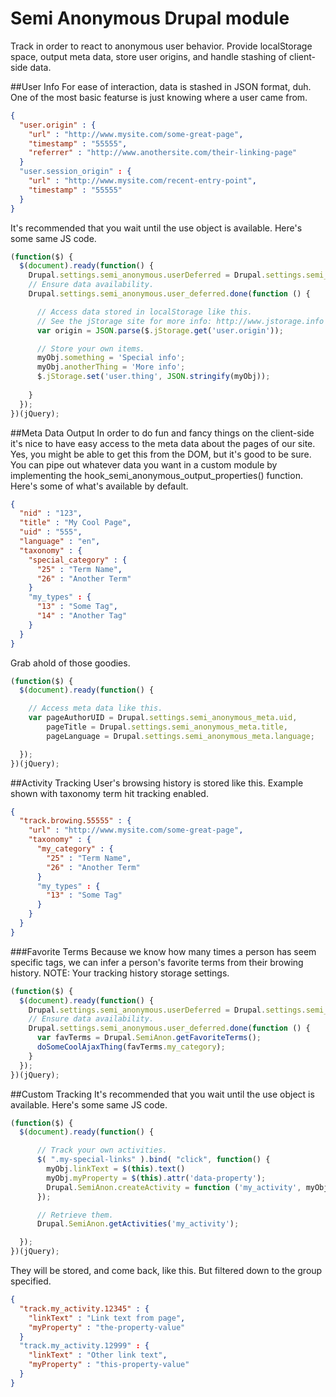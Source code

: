 Semi Anonymous Drupal module
==============

Track in order to react to anonymous user behavior.
Provide localStorage space, output meta data, store user origins, and handle stashing of client-side data.

##User Info
For ease of interaction, data is stashed in JSON format, duh. One of the most basic featurse is just
knowing where a user came from.
```json
{
  "user.origin" : {
    "url" : "http://www.mysite.com/some-great-page",
    "timestamp" : "55555",
    "referrer" : "http://www.anothersite.com/their-linking-page"
  }
  "user.session_origin" : {
    "url" : "http://www.mysite.com/recent-entry-point",
    "timestamp" : "55555"
  }
}
```

It's recommended that you wait until the use object is available. Here's some same JS code.
```javascript
(function($) {
  $(document).ready(function() {
    Drupal.settings.semi_anonymous.userDeferred = Drupal.settings.semi_anonymous.userDeferred || $.Deferred();
    // Ensure data availability.
    Drupal.settings.semi_anonymous.user_deferred.done(function () {

      // Access data stored in localStorage like this.
      // See the jStorage site for more info: http://www.jstorage.info
      var origin = JSON.parse($.jStorage.get('user.origin'));

      // Store your own items.
      myObj.something = 'Special info';
      myObj.anotherThing = 'More info';
      $.jStorage.set('user.thing', JSON.stringify(myObj));
  
    }
  });
})(jQuery);
```

##Meta Data Output
In order to do fun and fancy things on the client-side it's nice to have easy access to the meta data
about the pages of our site. Yes, you might be able to get this from the DOM, but it's good to be sure.
You can pipe out whatever data you want in a custom module by implementing the
hook_semi_anonymous_output_properties() function. Here's some of what's available by default.
```json
{
  "nid" : "123",
  "title" : "My Cool Page",
  "uid" : "555",
  "language" : "en",
  "taxonomy" : {
    "special_category" : {
      "25" : "Term Name",
      "26" : "Another Term"
    }
    "my_types" : {
      "13" : "Some Tag",
      "14" : "Another Tag"
    }
  }
}
```

Grab ahold of those goodies.
```javascript
(function($) {
  $(document).ready(function() {

    // Access meta data like this.
    var pageAuthorUID = Drupal.settings.semi_anonymous_meta.uid,
        pageTitle = Drupal.settings.semi_anonymous_meta.title,
        pageLanguage = Drupal.settings.semi_anonymous_meta.language;

  });
})(jQuery);
```

##Activity Tracking
User's browsing history is stored like this. Example shown with taxonomy term hit tracking enabled.
```json
{
  "track.browing.55555" : {
    "url" : "http://www.mysite.com/some-great-page",
    "taxonomy" : {
      "my_category" : {
        "25" : "Term Name",
        "26" : "Another Term"
      }
      "my_types" : {
        "13" : "Some Tag"
      }
    }
  }
}
```

###Favorite Terms
Because we know how many times a person has seem specific tags, we can infer a person's favorite
terms from their browing history. NOTE: Your tracking history storage settings.
```javascript
(function($) {
  $(document).ready(function() {
    Drupal.settings.semi_anonymous.userDeferred = Drupal.settings.semi_anonymous.userDeferred || $.Deferred();
    // Ensure data availability.
    Drupal.settings.semi_anonymous.user_deferred.done(function () {
      var favTerms = Drupal.SemiAnon.getFavoriteTerms();
      doSomeCoolAjaxThing(favTerms.my_category);
    }
  });
})(jQuery);
```

##Custom Tracking
It's recommended that you wait until the use object is available. Here's some same JS code.
```javascript
(function($) {
  $(document).ready(function() {

      // Track your own activities.
      $( ".my-special-links" ).bind( "click", function() {
        myObj.linkText = $(this).text()
        myObj.myProperty = $(this).attr('data-property');
        Drupal.SemiAnon.createActivity = function ('my_activity', myObj);
      });

      // Retrieve them.
      Drupal.SemiAnon.getActivities('my_activity');

  });
})(jQuery);
```

They will be stored, and come back, like this. But filtered down to the group specified.
```json
{
  "track.my_activity.12345" : {
    "linkText" : "Link text from page",
    "myProperty" : "the-property-value"
  }
  "track.my_activity.12999" : {
    "linkText" : "Other link text",
    "myProperty" : "this-property-value"
  }
}
```
